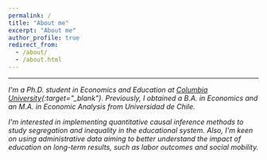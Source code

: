 ```yaml
---
permalink: /
title: "About me"
excerpt: "About me"
author_profile: true
redirect_from: 
  - /about/
  - /about.html
---
```


---

*I'm a Ph.D. student in Economics and Education at [Columbia University](https://www.tc.columbia.edu/education-policy-and-social-analysis/economics-and-education/current-students/){:target="_blank"}. Previously, I obtained a B.A. in Economics and an M.A. in Economic Analysis from Universidad de Chile.*

*I'm interested in implementing quantitative causal inference methods to study segregation and inequality in the educational system. Also, I'm keen on using administrative data aiming to better understand the impact of education on long-term results, such as labor outcomes and social mobility.*
